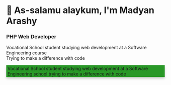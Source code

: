 # 👋 As-salamu alaykum, I'm Madyan Arashy
### PHP Web Developer
Vocational School student studying web development at a Software Engineering course  
Trying to make a difference with code

<div style="box-shadow: 0 4px 8px 0 rgba(0,0,0,0.2); background-color: #299827; padding:2px 4px">
Vocational School student studying web development at a  
Software Engineering school trying to make a difference with code
</div>
